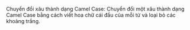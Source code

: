 Chuyển đổi xâu thành dạng Camel Case: Chuyển đổi một xâu thành dạng Camel Case bằng cách viết hoa chữ cái đầu của mỗi từ và loại bỏ các khoảng trắng.